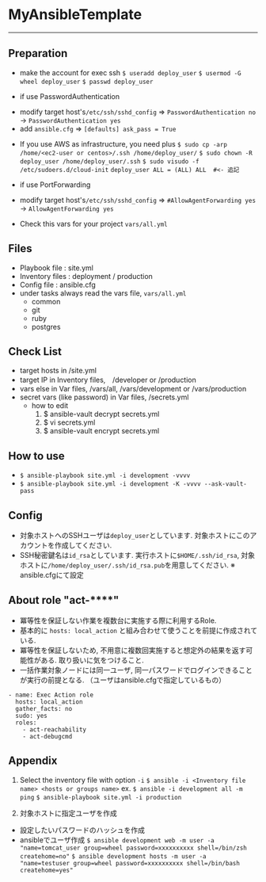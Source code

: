 # MyAnsibleTemplate
----

## Preparation
* make the account for exec ssh
`$ useradd deploy_user`
`$ usermod -G wheel deploy_user`
`$ passwd deploy_user`

* if use PasswordAuthentication
- modify target host's`/etc/ssh/sshd_config` => `PasswordAuthentication no` -> `PasswordAuthentication yes`
- add `ansible.cfg` => `[defaults] ask_pass = True`

* If you use AWS as infrastructure, you need plus
`$ sudo cp -arp /home/<ec2-user or centos>/.ssh /home/deploy_user/`
`$ sudo chown -R deploy_user /home/deploy_user/.ssh`
`$ sudo visudo -f /etc/sudoers.d/cloud-init`
`deploy_user ALL = (ALL) ALL  #<- 追記`

* if use PortForwarding
- modify target host's`/etc/ssh/sshd_config` => `#AllowAgentForwarding yes` -> `AllowAgentForwarding yes`


* Check this vars for your project
`vars/all.yml`

## Files
* Playbook file : site.yml
* Inventory files : deployment / production
* Config file : ansible.cfg
* under tasks always read the vars file, `vars/all.yml`
  - common
  - git
  - ruby
  - postgres

## Check List
* target hosts in /site.yml
* target IP in Inventory files,　/developer or /production
* vars else in Var files, /vars/all, /vars/development or /vars/production
* secret vars (like password) in Var files, /secrets.yml
  - how to edit
    1. $ ansible-vault decrypt secrets.yml
    1. $ vi secrets.yml
    1. $ ansible-vault encrypt secrets.yml

## How to use
* `$ ansible-playbook site.yml -i development -vvvv`
* `$ ansible-playbook site.yml -i development -K -vvvv --ask-vault-pass`


## Config
* 対象ホストへのSSHユーザは`deploy_user`としています. 対象ホストにこのアカウントを作成してください.
* SSH秘密鍵名は`id_rsa`としています. 実行ホストに`$HOME/.ssh/id_rsa`, 対象ホストに`/home/deploy_user/.ssh/id_rsa.pub`を用意してください.
※ ansible.cfgにて設定


## About role "act-****"
* 冪等性を保証しない作業を複数台に実施する際に利用するRole.
* 基本的に `hosts: local_action` と組み合わせて使うことを前提に作成されている.
* 冪等性を保証しないため, 不用意に複数回実施すると想定外の結果を返す可能性がある. 取り扱いに気をつけること.
* 一括作業対象ノードには同一ユーザ, 同一パスワードでログインできることが実行の前提となる. （ユーザはansible.cfgで指定しているもの）

```example of site.yml
- name: Exec Action role
  hosts: local_action
  gather_facts: no
  sudo: yes
  roles:
    - act-reachability
    - act-debugcmd
```

## Appendix
1. Select the inventory file with option `-i`
`$ ansible -i <Inventory file name> <hosts or groups name>`
    ex.
      `$ ansible -i development all -m ping`
      `$ ansible-playbook site.yml -i production`


1. 対象ホストに指定ユーザを作成
  - 設定したいパスワードのハッシュを作成
  - ansibleでユーザ作成
  `$ ansible development web -m user -a "name=tomcat_user group=wheel password=xxxxxxxxxx shell=/bin/zsh createhome=no"`
  `$ ansible development hosts -m user -a "name=testuser group=wheel password=xxxxxxxxxx shell=/bin/bash createhome=yes"`
